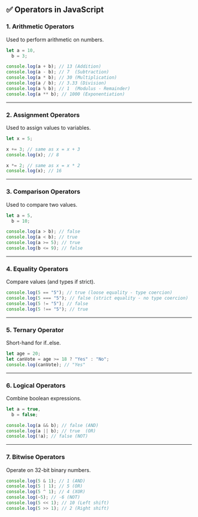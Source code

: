 ## ✅ **Operators in JavaScript**

### 1. **Arithmetic Operators**

Used to perform arithmetic on numbers.

```javascript
let a = 10,
  b = 3;

console.log(a + b); // 13 (Addition)
console.log(a - b); // 7  (Subtraction)
console.log(a * b); // 30 (Multiplication)
console.log(a / b); // 3.33 (Division)
console.log(a % b); // 1  (Modulus - Remainder)
console.log(a ** b); // 1000 (Exponentiation)
```

---

### 2. **Assignment Operators**

Used to assign values to variables.

```javascript
let x = 5;

x += 3; // same as x = x + 3
console.log(x); // 8

x *= 2; // same as x = x * 2
console.log(x); // 16
```

---

### 3. **Comparison Operators**

Used to compare two values.

```javascript
let a = 5,
  b = 10;

console.log(a > b); // false
console.log(a < b); // true
console.log(a >= 5); // true
console.log(b <= 9); // false
```

---

### 4. **Equality Operators**

Compare values (and types if strict).

```javascript
console.log(5 == "5"); // true (loose equality - type coercion)
console.log(5 === "5"); // false (strict equality - no type coercion)
console.log(5 != "5"); // false
console.log(5 !== "5"); // true
```

---

### 5. **Ternary Operator**

Short-hand for if..else.

```javascript
let age = 20;
let canVote = age >= 18 ? "Yes" : "No";
console.log(canVote); // "Yes"
```

---

### 6. **Logical Operators**

Combine boolean expressions.

```javascript
let a = true,
  b = false;

console.log(a && b); // false (AND)
console.log(a || b); // true  (OR)
console.log(!a); // false (NOT)
```

---

### 7. **Bitwise Operators**

Operate on 32-bit binary numbers.

```javascript
console.log(5 & 1); // 1 (AND)
console.log(5 | 1); // 5 (OR)
console.log(5 ^ 1); // 4 (XOR)
console.log(~5); // -6 (NOT)
console.log(5 << 1); // 10 (Left shift)
console.log(5 >> 1); // 2 (Right shift)
```
